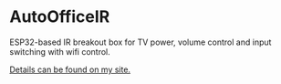 # AutoOfficeIR
ESP32-based IR breakout box for TV power, volume control and input switching with wifi control.

[Details can be found on my site.](http://www.tmproductions.com/projects-blog/2020/4/26/autoofficeir)
